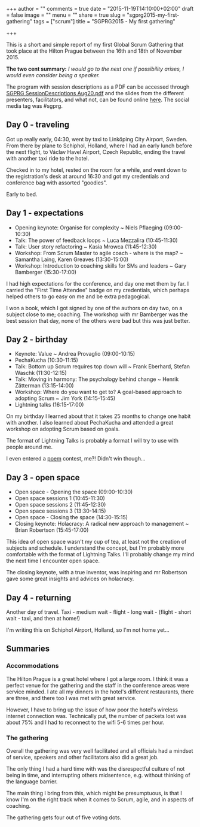 +++
author = ""
comments = true
date = "2015-11-19T14:10:00+02:00"
draft = false
image = ""
menu = ""
share = true
slug = "sgprg2015-my-first-gathering"
tags = ["scrum"]
title = "SGPRG2015 - My first gathering"

+++

This is a short and simple report of my first Global Scrum Gathering that took place at the Hilton Prague between the 16th and 18th of November 2015.

**The two cent summary:** *I would go to the next one if possibility arises, I would even consider being a speaker.*

The program with session descriptions as a PDF can be accessed through [SGPRG SessionDescriptions Aug20.pdf](https://www.scrumalliance.org/scrum/media/ScrumAllianceMedia/Global%20Scrum%20Gatherings/Prague2/SGPRG_SessionDescriptions_Aug20.pdf) and the slides from the different presenters, facilitators, and what not, can be found online [here](https://www.scrumalliance.org/courses-events/events/global-gatherings/2015/prague-2015/presentations). The social media tag was #sgprg.

## Day 0 - traveling

Got up really early, 04:30, went by taxi to Linköping City Airport, Sweden. From there by plane to Schiphol, Holland, where I had an early lunch before the next flight, to Václav Havel Airport, Czech Republic, ending the travel with another taxi ride to the hotel. 

Checked in to my hotel, rested on the room for a while, and went down to the registration's desk at around 16:30 and got my credentials and conference bag with assorted "goodies".

Early to bed.

## Day 1 - expectations

* Opening keynote: Organise for complexity ~ Niels Pflaeging (09:00-10:30)
* Talk: The power of feedback loops ~ Luca Mezzalira (10:45-11:30)
* Talk: User story refactoring ~ Kasia Mrowca (11:45-12:30)
* Workshop: From Scrum Master to agile coach - where is the map? ~ Samantha Laing, Karen Greaves (13:30-15:00)
* Workshop: Introduction to coaching skills for SMs and leaders ~ Gary Bamberger (15:30-17:00)

I had high expectations for the conference, and day one met them by far. I carried the "First Time Attendee" badge on my credentials, which perhaps helped others to go easy on me and be extra pedagogical.

I won a book, which I got signed by one of the authors on day two, on a subject close to me; coaching. The workshop with mr Bamberger was the best session that day, none of the others were bad but this was just better.

## Day 2 - birthday 

* Keynote: Value ~ Andrea Provaglio (09:00-10:15)
* PechaKucha (10:30-11:15)
* Talk: Bottom up Scrum requires top down will ~ Frank Eberhard, Stefan Waschk (11:30-12:15)
* Talk: Moving in harmony: The psychology behind change ~ Henrik Zätterman (13:15-14:00)
* Workshop: Where do you want to get to? A goal-based approach to adopting Scrum ~ Jim York (14:15-15:45)
* Lightning talks (16:15-17:00)

On my birthday I learned about that it takes 25 months to change one habit with another. I also learned about PechaKucha and attended a great workshop on adopting Scrum based on goals.

The format of Lightning Talks is probably a format I will try to use with people around me.

I even entered a [poem](https://twitter.com/jonasbollden/status/666566276182069249) contest, me?! Didn't win though...

## Day 3 - open space

* Open space - Opening the space (09:00-10:30)
* Open space sessions 1 (10:45-11:30)
* Open space sessions 2 (11:45-12:30)
* Open space sessions 3 (13:30-14:15)
* Open space - Closing the space (14:30-15:15)
* Closing keynote: Holacracy: A radical new approach to management ~ Brian Robertson (15:45-17:00)

This idea of open space wasn't my cup of tea, at least not the creation of subjects and schedule. I understand the concept, but I'm probably more comfortable with the format of Lightning Talks. I'll probably change my mind the next time I encounter open space.

The closing keynote, with a true inventor, was inspiring and mr Robertson gave some great insights and advices on holacracy.

## Day 4 - returning

Another day of travel. Taxi - medium wait - flight - long wait - (flight - short wait - taxi, and then at home!)

I'm writing this on Schiphol Airport, Holland, so I'm not home yet...

## Summaries

### Accommodations 

The Hilton Prague is a great hotel where I got a large room. I think it was a perfect venue for the gathering and the staff in the conference areas were service minded. I ate all my dinners in the hotel's different restaurants, there are three, and there too I was met with great service.

However, I have to bring up the issue of how poor the hotel's wireless internet connection was. Technically put, the number of packets lost was about 75% and I had to reconnect to the wifi 5-6 times per hour. 

### The gathering 

Overall the gathering was very well facilitated and all officials had a mindset of service, speakers and other facilitators also did a great job.

The only thing I had a hard time with was the disrespectful culture of not being in time, and interrupting others midsentence, e.g. without thinking of the language barrier.

The main thing I bring from this, which might be presumptuous, is that I know I'm on the right track when it comes to Scrum, agile, and in aspects of coaching.

The gathering gets four out of five voting dots.
